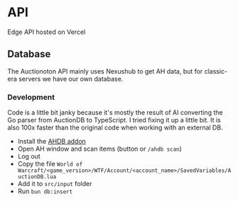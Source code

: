 # API

Edge API hosted on Vercel

## Database

The Auctionoton API mainly uses Nexushub to get AH data, but for classic-era servers we have our own database.

### Development

Code is a little bit janky because it's mostly the result of AI converting the Go parser from AuctionDB to TypeScript. I tried fixing it up a little bit. It is also 100x faster than the original code when working with an external DB.

- Install the [AHDB addon](https://www.curseforge.com/wow/addons/auction-house-database)
- Open AH window and scan items (button or `/ahdb scan`)
- Log out
- Copy the file `World of Warcraft/<game_version>/WTF/Account/<account_name>/SavedVariables/AuctionDB.lua`
- Add it to `src/input` folder
- Run `bun db:insert`
